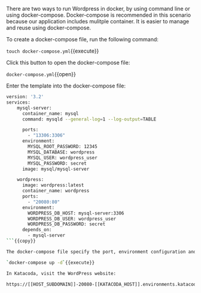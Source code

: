 There are two ways to run Wordpress in docker, by using command line or using docker-compose. Docker-compose is recommended in this scenario because our application includes mulitple container. It is easier to manage and reuse using docker-compose.

To create a docker-compose file, run the following command:

`touch docker-compose.yml`{{execute}}

Click this button to open the docker-compose file:

`docker-compose.yml`{{open}}

Enter the template into the docker-compose file:

```sh
version: '3.2'
services:
    mysql-server:
      container_name: mysql
      command: mysqld --general-log=1 --log-output=TABLE

      ports:
        - "13306:3306"
      environment:
        MYSQL_ROOT_PASSWORD: 12345
        MYSQL_DATABASE: wordpress
        MYSQL_USER: wordpress_user
        MYSQL_PASSWORD: secret
      image: mysql/mysql-server

    wordpress:
      image: wordpress:latest
      container_name: wordpress
      ports:
        - "20080:80"
      environment:
        WORDPRESS_DB_HOST: mysql-server:3306
        WORDPRESS_DB_USER: wordpress_user
        WORDPRESS_DB_PASSWORD: secret
      depends_on:
        - mysql-server
```{{copy}}

The docker-compose file specify the port, environment configuration and image for each container. To run docker compose, run the following command:

`docker-compose up -d`{{execute}}

In Katacoda, visit the WordPress website:

https://[[HOST_SUBDOMAIN]]-20080-[[KATACODA_HOST]].environments.katacoda.com/